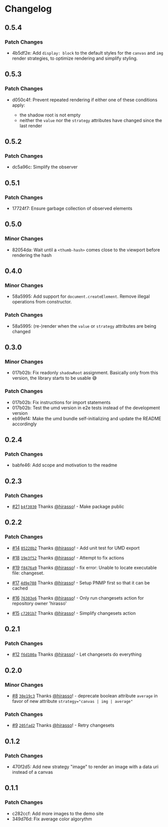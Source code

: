 # Changelog

## 0.5.4

### Patch Changes

- 4b5df2e: Add `display: block` to the default styles for the `canvas` and `img` render strategies, to optimize rendering and simplify styling.

## 0.5.3

### Patch Changes

- d050c4f: Prevent repeated rendering if either one of these conditions apply:

  - the shadow root is not empty
  - neither the `value` nor the `strategy` attributes have changed since the last render

## 0.5.2

### Patch Changes

- dc5a96c: Simplify the observer

## 0.5.1

### Patch Changes

- 17724f7: Ensure garbage collection of observed elements

## 0.5.0

### Minor Changes

- 82054da: Wait until a `<thumb-hash>` comes close to the viewport before rendering the hash

## 0.4.0

### Minor Changes

- 58a5995: Add support for `document.createElement`. Remove illegal operations from constructor.

### Patch Changes

- 58a5995: (re-)render when the `value` or `strategy` attributes are being changed

## 0.3.0

### Minor Changes

- 017b02b: Fix readonly `shadowRoot` assignment. Basically only from this version, the library starts to be usable 😅

### Patch Changes

- 017b02b: Fix instructions for import statements
- 017b02b: Test the umd version in e2e tests instead of the development version
- eb99ef4: Make the umd bundle self-initializing and update the README accordingly

## 0.2.4

### Patch Changes

- babfe46: Add scope and motivation to the readme

## 0.2.3

### Patch Changes

- [#21](https://github.com/hirasso/thumbhash-custom-element/pull/21) [`b4f3030`](https://github.com/hirasso/thumbhash-custom-element/commit/b4f3030dd8820c0f519c60b0b1ceb69e39094499) Thanks [@hirasso](https://github.com/hirasso)! - Make package public

## 0.2.2

### Patch Changes

- [#14](https://github.com/hirasso/thumbhash-custom-element/pull/14) [`05220b2`](https://github.com/hirasso/thumbhash-custom-element/commit/05220b2d1ac68ebadd04e35d2789d8d0195a3846) Thanks [@hirasso](https://github.com/hirasso)! - Add unit test for UMD export

- [#18](https://github.com/hirasso/thumbhash-custom-element/pull/18) [`19e3f52`](https://github.com/hirasso/thumbhash-custom-element/commit/19e3f527475fec674bffbb3fad592f39516c59d1) Thanks [@hirasso](https://github.com/hirasso)! - Attempt to fix actions

- [#19](https://github.com/hirasso/thumbhash-custom-element/pull/19) [`f8476a9`](https://github.com/hirasso/thumbhash-custom-element/commit/f8476a9d59f789a86f5beb2b6e93aa5f481bf363) Thanks [@hirasso](https://github.com/hirasso)! - fix error: Unable to locate executable file: changeset.

- [#17](https://github.com/hirasso/thumbhash-custom-element/pull/17) [`4d9e708`](https://github.com/hirasso/thumbhash-custom-element/commit/4d9e708edafb5332b1f5388fd4d0faa0c0b79f8a) Thanks [@hirasso](https://github.com/hirasso)! - Setup PNMP first so that it can be cached

- [#16](https://github.com/hirasso/thumbhash-custom-element/pull/16) [`76303e6`](https://github.com/hirasso/thumbhash-custom-element/commit/76303e6395b7ed655a09e9debf5bf886983649fe) Thanks [@hirasso](https://github.com/hirasso)! - Only run changesets action for repository owner 'hirasso'

- [#15](https://github.com/hirasso/thumbhash-custom-element/pull/15) [`c7201b7`](https://github.com/hirasso/thumbhash-custom-element/commit/c7201b7dbadf93860f3d5d909b76bfb8432e8984) Thanks [@hirasso](https://github.com/hirasso)! - Simplify changesets action

## 0.2.1

### Patch Changes

- [#12](https://github.com/hirasso/thumbhash-custom-element/pull/12) [`f6d100a`](https://github.com/hirasso/thumbhash-custom-element/commit/f6d100a1c6ecc8a62f663336b602e50a9a9c4696) Thanks [@hirasso](https://github.com/hirasso)! - Let changesets do everything

## 0.2.0

### Minor Changes

- [#8](https://github.com/hirasso/thumbhash-custom-element/pull/8) [`30e19c3`](https://github.com/hirasso/thumbhash-custom-element/commit/30e19c335248957e0abcead521e85b5cdd584e6b) Thanks [@hirasso](https://github.com/hirasso)! - deprecate boolean attribute `average` in favor of new attribute `strategy="canvas | img | average"`

### Patch Changes

- [#9](https://github.com/hirasso/thumbhash-custom-element/pull/9) [`205fad2`](https://github.com/hirasso/thumbhash-custom-element/commit/205fad2f9b197eb93c4f6880980dc358c80f3deb) Thanks [@hirasso](https://github.com/hirasso)! - Retry changesets

## 0.1.2

### Patch Changes

- 470f2d5: Add new strategy "image" to render an image with a data uri instead of a canvas

## 0.1.1

### Patch Changes

- c282ccf: Add more images to the demo site
- 349d76d: Fix average color algorythm
